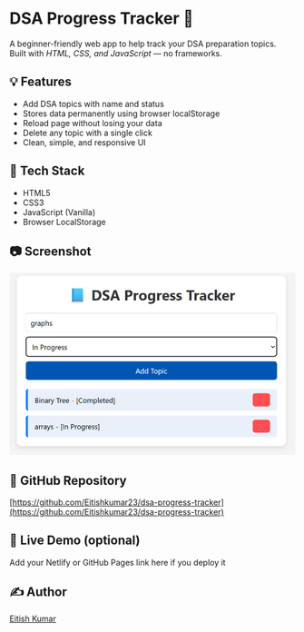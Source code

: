 # DSA Progress Tracker 🧠

A beginner-friendly web app to help track your DSA preparation topics.  
Built with *HTML, CSS, and JavaScript* — no frameworks.

## 💡 Features

- Add DSA topics with name and status
- Stores data permanently using browser localStorage
- Reload page without losing your data
- Delete any topic with a single click
- Clean, simple, and responsive UI

## 📁 Tech Stack
- HTML5
- CSS3
- JavaScript (Vanilla)
- Browser LocalStorage

## 📷 Screenshot 
![App Screenshot](./screenshot.png.png)

## 🔗 GitHub Repository
[https://github.com/Eitishkumar23/dsa-progress-tracker](https://github.com/Eitishkumar23/dsa-progress-tracker)

## 🚀 Live Demo (optional)
Add your Netlify or GitHub Pages link here if you deploy it

## ✍ Author
[Eitish Kumar](https://github.com/Eitishkumar23)
